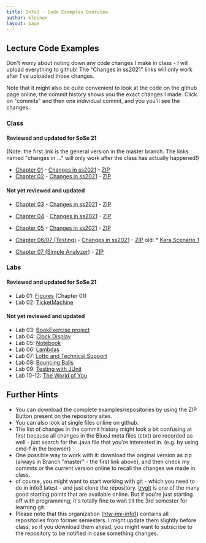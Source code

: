 ```yaml
---
title: Info1 - Code Examples Overview
author: kleinen
layout: page
---
```


## Lecture Code Examples

Don't worry about noting down any code changes I make in class - I will upload everything to github!
The "Changes in ss2021" links will only work after I've uploaded those changes.

Note that it might also be quite convenient to look at the code on the github page online,
the commit history shows you the exact changes I made. Click on "commits" and then one
individual commit, and you you'll see the changes.

### Class

#### Reviewed and updated for SoSe 21

(Note: the first link is the general version in the master branch. The links named "changes in ..." will only work after the class has actually happened!)

* [Chapter 01](https://github.com/htw-imi-info1/chapter01) - [Changes in ss2021](https://github.com/htw-imi-info1/chapter01/tree/ss2021) - [ZIP](https://github.com/htw-imi-info1/chapter01/archive/ss2021.zip)
* [Chapter 02](https://github.com/htw-imi-info1/chapter02) - [Changes in ss2021](https://github.com/htw-imi-info1/chapter02/tree/ss2021) - [ZIP](https://github.com/htw-imi-info1/chapter02/archive/ss2021.zip)

#### Not yet reviewed and updated
* [Chapter 03](https://github.com/htw-imi-info1/chapter03) - [Changes in ss2021](https://github.com/htw-imi-info1/chapter03/tree/ss2021) - [ZIP](https://github.com/htw-imi-info1/chapter03/archive/ss2021.zip)
* [Chapter 04](https://github.com/htw-imi-info1/chapter04) - [Changes in ss2021](https://github.com/htw-imi-info1/chapter04/tree/ss2021) - [ZIP](https://github.com/htw-imi-info1/chapter04/archive/ss2021.zip)

* [Chapter 05](https://github.com/htw-imi-info1/chapter05) - [Changes in ss2021](https://github.com/htw-imi-info1/chapter05/tree/ss2021) - [ZIP](https://github.com/htw-imi-info1/chapter05/archive/ss2021.zip)

* [Chapter 06/07 (Testing)](https://github.com/htw-imi-info1/chapter07_testing) - [Changes in ss2021](https://github.com/htw-imi-info1/chapter07_testing/tree/ss2021) - [ZIP](https://github.com/htw-imi-info1/chapter07_testing/archive/ss2021.zip)
old: * [Kara Scenario 1](https://github.com/htw-imi-info1/kara-scenario1)

* [Chapter 07 (Simple Analyzer)](https://github.com/htw-imi-info1/chapter_07_simpleAnalyzer) - [ZIP](https://github.com/htw-imi-info1/chapter_07_simpleAnalyzer/archive/ss2021.zip)

### Labs
#### Reviewed and updated for SoSe 21
* Lab 01: [Figures](https://github.com/htw-imi-info1/exercise01) (Chapter 01)
* Lab 02: [TicketMachine](https://github.com/htw-imi-info1/exercise02)
#### Not yet reviewed and updated
* Lab 03: [BookExercise project](https://github.com/htw-imi-info1/exercise03)
* Lab 04: [Clock Display](https://github.com/htw-imi-info1/exercise04)
* Lab 05: [Notebook](https://github.com/htw-imi-info1/exercise05)
* Lab 06: [Lambdas](https://github.com/htw-imi-info1/exercise06)
* Lab 07: [Lotto and Technical Support](https://github.com/htw-imi-info1/exercise07-archived)
* Lab 08: [Bouncing Balls](https://github.com/htw-imi-info1/exercise08)
* Lab 09: [Testing with JUnit](https://github.com/htw-imi-info1/chapter09_testing)
* Lab 10-12: [The World of You](https://github.com/htw-imi-info1/exercise10)


## Further Hints
* You can download the complete examples/repositories by using the ZIP Button present on the repository sites.
* You can also look at single files online on github.
* The list of changes in the commit history might look a bit confusing at first because all changes in the BlueJ meta files (ctxt) are recorded as well - just search for the .java file that you're interested in. (e.g. by using cmd-f in the browser)
* One possible way to work with it: download the original version as zip (always in Branch "master" - the first link above), and then check my commits or the current version online to recall the changes we made in class.
* of course, you might want to start working with git - which you need to do in info3 latest - and just clone the repository. [trygit](https://try.github.io/levels/1/challenges/1) is one of the many good starting points that are available online.
But if you're just starting off with programming, it's totally fine to wait till the 3rd semester for learning git.
* Please note that this organization ([htw-imi-info1](https://github.com/htw-imi-info1)) contains all repositories from former semesters. I might update them slightly before class, so if you download them ahead, you might want to subscribe to the repository to be notified in case something changes.
